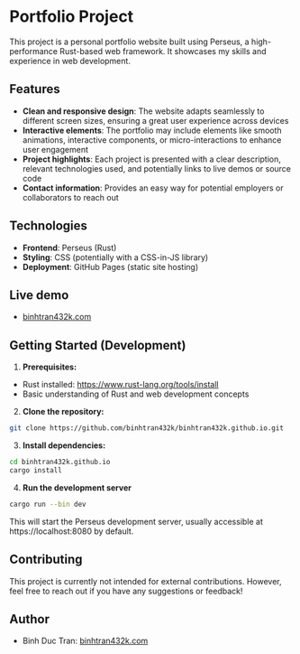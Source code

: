# Portfolio Project

This project is a personal portfolio website built using Perseus, a
high-performance Rust-based web framework. It showcases my skills and
experience in web development.

## Features

- **Clean and responsive design**: The website adapts seamlessly to different
  screen sizes, ensuring a great user experience across devices
- **Interactive elements**: The portfolio may include elements like smooth
  animations, interactive components, or micro-interactions to enhance user
  engagement
- **Project highlights**: Each project is presented with a clear description,
  relevant technologies used, and potentially links to live demos or source
  code
- **Contact information**: Provides an easy way for potential employers or
  collaborators to reach out

## Technologies

- **Frontend**: Perseus (Rust)
- **Styling**: CSS (potentially with a CSS-in-JS library)
- **Deployment**: GitHub Pages (static site hosting)

## Live demo

- [binhtran432k.com](https://binhtran432k.com)

## Getting Started (Development)

1. **Prerequisites:**

- Rust installed: https://www.rust-lang.org/tools/install
- Basic understanding of Rust and web development concepts

2. **Clone the repository:**

```bash
git clone https://github.com/binhtran432k/binhtran432k.github.io.git
```

3. **Install dependencies:**

```bash
cd binhtran432k.github.io
cargo install
```

4. **Run the development server**
```bash
cargo run --bin dev
```

This will start the Perseus development server, usually accessible at
https://localhost:8080 by default.

## Contributing

This project is currently not intended for external
contributions. However, feel free to reach out if you have any
suggestions or feedback!

## Author

- Binh Duc Tran: [binhtran432k.com](https://binhtran432k.com)
